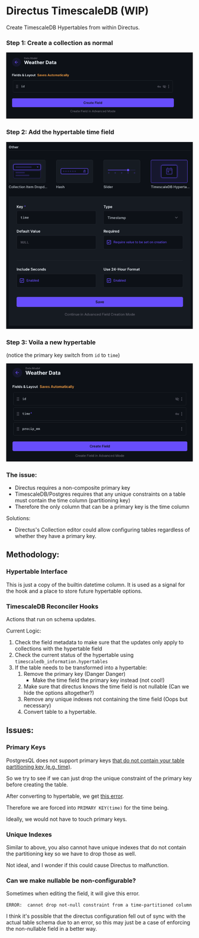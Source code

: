 # Directus TimescaleDB (WIP)

Create TimescaleDB Hypertables from within Directus.

### Step 1: Create a collection as normal

![alt text](docs/new-collection.png)

### Step 2: Add the hypertable time field

![alt text](docs/add-field.png)

### Step 3: Voila a new hypertable 
(notice the primary key switch from `id` to `time`)

![alt text](docs/hypertable-collection.png)

### The issue:
* Directus requires a non-composite primary key
* TimescaleDB/Postgres requires that any unique constraints on a table must contain the time column (partitioning key)
* Therefore the only column that can be a primary key is the time column

Solutions:
 * Directus's Collection editor could allow configuring tables regardless of whether they have a primary key.

## Methodology:

### Hypertable Interface
This is just a copy of the builtin datetime column. It is used as a signal for the hook and a place to store future hypertable options.

### TimescaleDB Reconciler Hooks
Actions that run on schema updates.

Current Logic:
1. Check the field metadata to make sure that the updates only apply to collections with the hypertable field
2. Check the current status of the hypertable using `timescaledb_information.hypertables`
3. If the table needs to be transformed into a hypertable:
    1. Remove the primary key (Danger Danger)
        * Make the time field the primary key instead (not cool!)
    2. Make sure that directus knows the time field is not nullable (Can we hide the options altogether?)
    3. Remove any unique indexes not containing the time field (Oops but necessary)
    4. Convert table to a hypertable.



## Issues:

### Primary Keys

PostgresQL does not support primary keys [that do not contain your table partitioning key (e.g. time)](https://docs.timescale.com/use-timescale/latest/hypertables/hypertables-and-unique-indexes/).

So we try to see if we can just drop the unique constraint of the primary key before creating the table.

After converting to hypertable, we get [this error](https://github.com/directus/directus/blob/46611e67512279127216ddeec99a810cfb450dce/api/src/utils/get-schema.ts#L137).

Therefore we are forced into `PRIMARY KEY(time)` for the time being.

Ideally, we would not have to touch primary keys.

### Unique Indexes

Similar to above, you also cannot have unique indexes that do not contain the partitioning key so we have to drop those as well.

Not ideal, and I wonder if this could cause Directus to malfunction.

### Can we make nullable be non-configurable?

Sometimes when editing the field, it will give this error.

```
ERROR:  cannot drop not-null constraint from a time-partitioned column
```
I think it's possible that the directus configuration fell out of sync with the actual table schema due to an error, so this may just be a case of enforcing the non-nullable field in a better way.